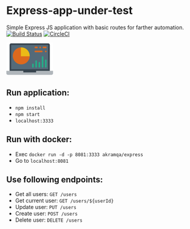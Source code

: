 
# **Express**-app-under-test
Simple Express JS application with basic routes for farther automation.</div>
<br/>
[![Build Status](https://travis-ci.com/apotrebin/simple-express-app.svg?branch=master)](https://travis-ci.com/apotrebin/simple-express-app)  [![CircleCI](https://circleci.com/gh/apotrebin/simple-express-app.svg?style=svg)](https://circleci.com/gh/apotrebin/simple-express-app)

![Image alt text](/public/logo.png)

## Run application:
* ```npm install```
* ```npm start```
* ```localhost:3333```

## Run with docker:
* Exec ```docker run -d -p 8081:3333 akramqa/express```
* Go to ```localhost:8081```

## Use following endpoints:
* Get all users: ```GET /users```
* Get current user: ```GET /users/${userId}```
* Update user: ```PUT /users```
* Create user: ```POST /users```
* Delete user: ```DELETE /users```

